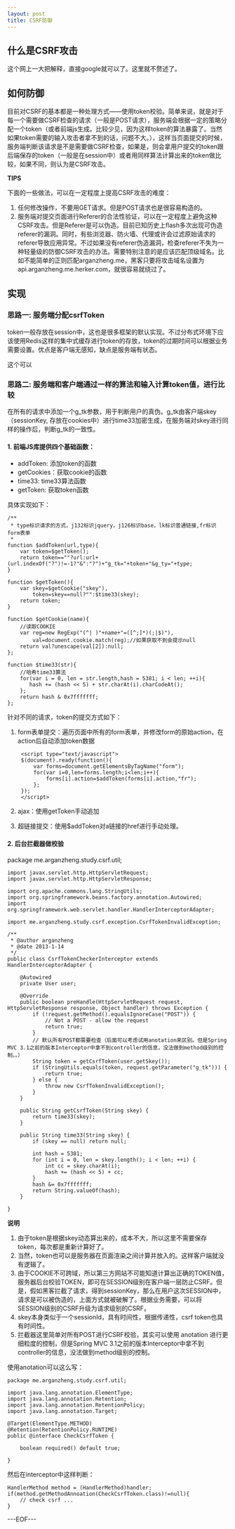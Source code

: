 ```yaml
---
layout: post
title: CSRF防御
---
```



## 什么是CSRF攻击

这个网上一大把解释，直接google就可以了。这里就不赘述了。

## 如何防御

目前对CSRF的基本都是一种处理方式——使用token校验。简单来说，就是对于每一个需要做CSRF检查的请求（一般是POST请求），服务端会根据一定的策略分配一个token（或者前端js生成。比较少见，因为这样token的算法暴露了。当然如果token需要的输入攻击者拿不到的话，问题不大。），这样当页面提交的时候，服务端判断该请求是不是需要做CSRF检查，如果是，则会拿用户提交的token跟后端保存的token（一般是在session中）或者用同样算法计算出来的token做比较，如果不同，则认为是CSRF攻击。

**TIPS**

下面的一些做法，可以在一定程度上提高CSRF攻击的难度：

1. 任何修改操作，不要用GET请求。但是POST请求也是很容易构造的。
2. 服务端对提交页面进行Referer的合法性验证，可以在一定程度上避免这种CSRF攻击。但是Referer是可以伪造。目前已知历史上flash多次出现可伪造referer的漏洞。同时，有些浏览器、防火墙、代理或许会过滤原始请求的referer导致应用异常。不过如果没有referer伪造漏洞，检查referer不失为一种轻量级的防御CSRF攻击的办法。需要特别注意的是应该匹配顶级域名。比如不能简单的正则匹配arganzheng.me，黑客只要将攻击域名设置为api.arganzheng.me.herker.com，就很容易就绕过了。

## 实现

### 思路一: 服务端分配csrfToken

token一般存放在session中，这也是很多框架的默认实现。不过分布式环境下应该使用Redis这样的集中式缓存进行token的存放，token的过期时间可以根据业务需要设置。优点是客户端无感知，缺点是服务端有状态。


这个可以

### 思路二: 服务端和客户端通过一样的算法和输入计算token值，进行比较

在所有的请求中添加一个g_tk参数，用于判断用户的真伪。g_tk由客户端skey（sessionKey, 存放在cookies中）进行time33加密生成，在服务端对skey进行同样的操作后，判断g_tk的一致性。

#### 1. 前端JS库提供四个基础函数：

* addToken: 添加token的函数
* getCookies：获取cookie的函数
* time33: time33算法函数
* getToken: 获取token函数

具体实现如下：

    /**
     * type标识请求的方式，j132标识jquery，j126标识base，lk标识普通链接,fr标识form表单
     *
    function $addToken(url,type){
		var token=$getToken();
		return token==""?url:url+(url.indexOf("?")!=-1?"&":"?")+"g_tk="+token+"&g_ty="+type;
	}
	
	function $getToken(){
		var skey=$getCookie("skey"),
			token=skey==null?"":$time33(skey);
		return token;
	}
	
	function $getCookie(name){
	    //读取COOKIE
		var reg=new RegExp("(^| )"+name+"=([^;]*)(;|$)"),
			val=document.cookie.match(reg);//如果获取不到会提示null
		return val?unescape(val[2]):null;
	};
	
	function $time33(str){
	    //哈希time33算法
	    for(var i = 0, len = str.length,hash = 5381; i < len; ++i){
	       hash += (hash << 5) + str.charAt(i).charCodeAt();
	    };
	    return hash & 0x7fffffff;
	};


针对不同的请求，token的提交方式如下：

1. form表单提交：遍历页面中所有的form表单，并修改form的原始action，在action后自动添加token数据
    
        <script type="text/javascript">
        $(document).ready(function(){
	        var forms=document.getElementsByTagName("form");
    	    for(var i=0,len=forms.length;i<len;i++){
                forms[i].action=$addToken(forms[i].action,"fr");
            };
        });
        </script>

2. ajax：使用getToken手动追加
3. 超链接提交：使用$addToken对a链接的href进行手动处理。

#### 2. 后台拦截器做校验

package me.arganzheng.study.csrf.util;

	import javax.servlet.http.HttpServletRequest;
	import javax.servlet.http.HttpServletResponse;

	import org.apache.commons.lang.StringUtils;
	import org.springframework.beans.factory.annotation.Autowired;
	import org.springframework.web.servlet.handler.HandlerInterceptorAdapter;

	import me.arganzheng.study.csrf.exception.CsrfTokenInvalidException;

	/**
	 * @author arganzheng
	 * @date 2013-1-14
	 */
	public class CsrfTokenCheckerInterceptor extends HandlerInterceptorAdapter {

	    @Autowired
	    private User user;

	    @Override
	    public boolean preHandle(HttpServletRequest request, HttpServletResponse response, Object handler) throws Exception {
	        if (!request.getMethod().equalsIgnoreCase("POST")) {
	            // Not a POST - allow the request
	            return true;
	        }
	        // 默认所有POST都需要检查（后面可以考虑试用anotation来区别。但是Spring MVC 3.1之前的版本Interceptor中拿不到controller的信息，没法做到method级别的控制。。）
	        String token = getCsrfToken(user.getSkey());
	        if (StringUtils.equals(token, request.getParameter("g_tk"))) {
	            return true;
	        } else {
	            throw new CsrfTokenInvalidException();
	        }
	    }

	    public String getCsrfToken(String skey) {
	        return time33(skey);
	    }

	    public String time33(String skey) {
	        if (skey == null) return null;

	        int hash = 5381;
	        for (int i = 0, len = skey.length(); i < len; ++i) {
	            int cc = skey.charAt(i);
	            hash += (hash << 5) + cc;
	        }
	        hash &= 0x7fffffff;
	        return String.valueOf(hash);
	    }
	    	    	    
	}

**说明**

1. 由于token是根据skey动态算出来的，成本不大，所以这里不需要保存token，每次都是重新计算好了。
2. 当然，token也可以是服务器在页面渲染之间计算并放入的。这样客户端就没有逻辑了。
3. 由于COOKIE不可跨域，所以第三方网站不可能知道计算出正确的TOKEN值，服务器后台校验TOKEN，即可在SESSION级别在客户端一层防止CSRF。但是，假如黑客拦截了请求，得到sessionKey，那么在用户这次SESSION中，请求是可以被伪造的，上面方式就被破解了。根据业务需要，可以将SESSION级别的CSRF升级为请求级别的CSRF。
4. skey本身类似于一个sessionId，具有时间性，根据传递性，csrf token也具有时间性。
5. 拦截器这里简单对所有POST进行CSRF校验，其实可以使用 anotation 进行更细粒度的控制，但是Spring MVC 3.1之前的版本Interceptor中拿不到controller的信息，没法做到method级别的控制。

使用anotation可以这么写：

	package me.arganzheng.study.csrf.util;

	import java.lang.annotation.ElementType;
	import java.lang.annotation.Retention;
	import java.lang.annotation.RetentionPolicy;
	import java.lang.annotation.Target;

	@Target(ElementType.METHOD)
	@Retention(RetentionPolicy.RUNTIME)
	public @interface CheckCsrfToken {

	    boolean required() default true;

	}

然后在interceptor中这样判断：

    HandlerMethod method = (HandlerMethod)handler;
    if(method.getMethodAnnoation(CheckCsrfToken.class)!=null){
        // check csrf ...
    }

---EOF---
